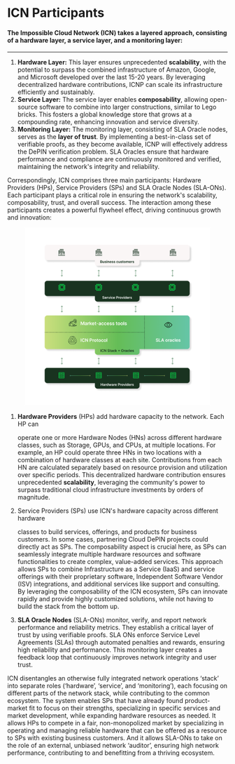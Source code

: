 # ICN Participants

#### The Impossible Cloud Network (ICN) takes a layered approach, consisting of a hardware layer, a service layer, and a monitoring layer:&#x20;

***

1. **Hardware Layer:** This layer ensures unprecedented **scalability**, with the potential to surpass the combined infrastructure of Amazon, Google, and Microsoft developed over the last 15-20 years. By leveraging decentralized hardware contributions, ICNP can scale its infrastructure efficiently and sustainably. &#x20;
2. **Service Layer:** The service layer enables **composability**, allowing open-source software to combine into larger constructions, similar to Lego bricks. This fosters a global knowledge store that grows at a compounding rate, enhancing innovation and service diversity.&#x20;
3. **Monitoring Layer:** The monitoring layer, consisting of SLA Oracle nodes, serves as the **layer of trust**. By implementing a best-in-class set of verifiable proofs, as they become available, ICNP will effectively address the DePIN verification problem. SLA Oracles ensure that hardware performance and compliance are continuously monitored and verified, maintaining the network's integrity and reliability.&#x20;

Correspondingly, ICN comprises three main participants: Hardware Providers (HPs), Service Providers (SPs) and SLA Oracle Nodes (SLA-ONs). Each participant plays a critical role in ensuring the network's scalability, composability, trust, and overall success. The interaction among these participants creates a powerful flywheel effect, driving continuous growth and innovation:

<figure><img src="../.gitbook/assets/ICN Participants.png" alt=""><figcaption></figcaption></figure>

1.  **Hardware Providers** (HPs) add hardware capacity to the network. Each HP can&#x20;

    operate one or more Hardware Nodes (HNs) across different hardware classes, such as Storage, GPUs, and CPUs, at multiple locations. For example, an HP could operate three HNs in two locations with a combination of hardware classes at each site. Contributions from each HN are calculated separately based on resource provision and utilization over specific periods. This decentralized hardware contribution ensures unprecedented **scalability**, leveraging the community's power to surpass traditional cloud infrastructure investments by orders of magnitude.&#x20;
2.  Service Providers (SPs) use ICN's hardware capacity across different hardware&#x20;

    classes to build services, offerings, and products for business customers. In some cases, partnering Cloud DePIN projects could directly act as SPs. The composability aspect is crucial here, as SPs can seamlessly integrate multiple hardware resources and software functionalities to create complex, value-added services. This approach allows SPs to combine Infrastructure as a Service (IaaS) and service offerings with their proprietary software, Independent Software Vendor (ISV) integrations, and additional services like support and consulting. By leveraging the composability of the ICN ecosystem, SPs can innovate rapidly and provide highly customized solutions, while not having to build the stack from the bottom up.&#x20;
3. **SLA Oracle Nodes** (SLA-ONs) monitor, verify, and report network performance and reliability metrics. They establish a critical layer of trust by using verifiable proofs. SLA ONs enforce Service Level Agreements (SLAs) through automated penalties and rewards, ensuring high reliability and performance. This monitoring layer creates a feedback loop that continuously improves network integrity and user trust.&#x20;

ICN disentangles an otherwise fully integrated network operations ‘stack’ into separate roles (‘hardware’, ‘service’, and ‘monitoring’), each focusing on different parts of the network stack, while contributing to the common ecosystem. The system enables SPs that have already found product-market fit to focus on their strengths, specializing in specific services and market development, while expanding hardware resources as needed. It allows HPs to compete in a fair, non-monopolized market by specializing in operating and managing reliable hardware that can be offered as a resource to SPs with existing business customers. And it allows SLA-ONs to take on the role of an external, unbiased network ‘auditor’, ensuring high network performance, contributing to and benefitting from a thriving ecosystem.&#x20;
